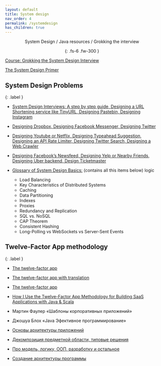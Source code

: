 ```yaml
---
layout: default
title: System design
nav_order: 4
permalink: /systemdesign
has_children: true
---
```

<div align="center" markdown="1">
System Design / Java resources / Grokking the interview

{: .fs-6 .fw-300 }
</div>


 <a href="http://ru.wikipedia.org/wiki/Сервис-ориентированная_архитектура">Course: Grokking the System Design Interview</a> 
 
 <a href="https://github.com/donnemartin/system-design-primer">The System Design Primer</a>
 
##  System Design Problems
{: .label }

   * <a href="https://coursehunters.online/t/educative-io-design-gurus-grokking-the-system-design-interview-part-1/579">System Design Interviews: A step by step guide, Designing a URL Shortening service like TinyURL, Designing Pastebin, Designing Instagram</a>
   
   * <a href="https://coursehunters.online/t/educative-io-design-gurus-grokking-the-system-design-interview-part-2/580">Designing Dropbox, Designing Facebook Messenger, Designing Twitter</a>
   
   * <a href="https://coursehunters.online/t/educative-io-design-gurus-grokking-the-system-design-interview-part-3/581">Designing Youtube or Netflix, Designing Typeahead Suggestion, Designing an API Rate Limiter, Designing Twitter Search, Designing a Web Crawler</a>
   
   * <a href="https://coursehunters.online/t/educative-io-design-gurus-grokking-the-system-design-interview-part-4/583">Designing Facebook’s Newsfeed, Designing Yelp or Nearby Friends, Designing Uber backend, Design Ticketmaster</a>
   
   * <a href="https://coursehunters.online/t/educative-io-design-gurus-grokking-the-system-design-interview-part-5/584">Glossary of System Design Basics:</a> (contains all this items below) logic
     *  Load Balancing
     *  Key Characteristics of Distributed Systems
     *  Caching
     *  Data Partitioning
     *  Indexes
     *  Proxies
     *  Redundancy and Replication
     *  SQL vs. NoSQL
     *  CAP Theorem
     *  Consistent Hashing
     *  Long-Polling vs WebSockets vs Server-Sent Events
     
##  Twelve-Factor App methodology
{: .label }

   * <a href="https://12factor.net/build-release-run">The twelve-factor app</a>
   * <a href="https://12factor.net/ru/">The twelve-factor app with translation</a>
   * <a href="https://12factor.net/ru/">The twelve-factor app</a>
   * <a href="https://medium.com/hashmapinc/how-i-use-the-twelve-factor-app-methodology-for-building-saas-applications-with-java-scala-4cdb668cc908">How I Use the Twelve-Factor App Methodology for Building SaaS Applications with Java & Scala</a>
   
   
   *  Мартин Фаулер «Шаблоны корпоративных приложений»
   *  Джошуа Блох «Java Эфективное программирование»
   *  [Основы архитектуры приложений](https://www.youtube.com/watch?v=NR73Gkm3iXc&list=PLmqFxxywkatSezlaoxwFbdBBnAk_JJ__5&index=2&t=0s)
   *  [Декомпозиция предметной области, типовые решения](https://www.youtube.com/watch?v=xOx-si8s3K8&list=PLmqFxxywkatSezlaoxwFbdBBnAk_JJ__5&index=2)
   *  [Про модель, логику, ООП, разработку и остальное](https://habr.com/ru/post/263025/)
   *  [Создание архитектуры программы](https://habr.com/ru/post/276593/)
